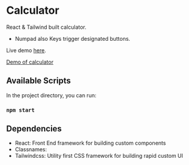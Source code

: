 # Calculator

React & Tailwind built calculator.

- Numpad also Keys trigger designated buttons. 

Live demo [here](https://atolentino-calculator.netlify.app/).

[Demo of calculator](https://user-images.githubusercontent.com/96437758/181090410-e864608f-3d7d-4060-bfc2-26987e5f044e.mov)


## Available Scripts

In the project directory, you can run:

### `npm start`


## Dependencies 

- React: Front End framework for building custom components
- Classnames: 
- Tailwindcss: Utility first CSS framework for building rapid custom UI 
